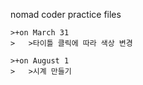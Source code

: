 nomad coder 
practice files

```
>+on March 31
>   >타이틀 클릭에 따라 색상 변경
```

```
>+on August 1
>   >시계 만들기
```